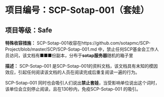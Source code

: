 # 项目编号：SCP-Sotap-001（套娃）

## 项目等级：**Safe**

**特殊收容措施：** SCP-Sotap-001收容在https://github.com/sotapmc/SCP-Project/blob/master/SCP/SCP-Sotap-001.md 中，禁止任何SCP基金会工作人员访问，该文档有■■■份副本，分布于**sotap服务器**随机的箱子里

**描述：** SCP-Sotap-001 是SCP-Sotap-001的资料文档，该文档具有未知的模因效应，引起任何阅读该文档的人员在阅读完成后重复阅读一遍的行为。

SCP-Sotap-001 同时也会吸引人们说出**禁止套娃**，当受影响单位说出这个词时，该单位会立刻停止阅读，且在130秒内，免疫SCP-Sotap-001 的吸引。
